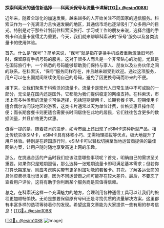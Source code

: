 **探索科索沃的通信新选择——科索沃保号与流量卡详解[[TG💪+ @esim1088](https://t.me/s/esim1088)]**

近年来，随着全球化的加速发展，越来越多的人开始关注不同国家的通信服务。科索沃作为一个充满活力且快速发展的地区，其通信市场也逐渐吸引了众多用户的目光。特别是对于那些计划前往科索沃旅行、学习或工作的朋友来说，选择合适的手机卡和流量卡显得尤为重要。今天，我们就来聊聊科索沃的“保号”服务以及各类流量卡的使用体验。

首先，什么是“保号”？简单来说，“保号”就是指在更换手机或者重新激活旧号码时，保留原有手机号码的服务。这对于很多人而言是一个非常贴心的功能，尤其是在国际旅行中，一个熟悉的号码能够帮助我们保持与家人、朋友以及业务伙伴之间的联系。在科索沃，“保号”服务同样存在，并且越来越受到欢迎。通过这项服务，用户可以在出国期间继续使用自己的号码，避免了因更换号码而带来的不便。

接下来，让我们聚焦于科索沃的流量卡。流量卡是现代人日常生活中不可或缺的一部分，无论是在国内还是国外，它都能为我们提供稳定的网络支持。在科索沃，市场上有多种类型的流量卡可供选择，包括短期使用卡、长期套餐卡等。短期使用卡适合偶尔访问该地区的游客，这类卡片通常以天为单位计费，价格实惠且操作简便；而长期套餐卡则更适合需要长时间居住在此地的居民，它们往往包含更多的数据流量，并且价格更为优惠。

值得一提的是，随着技术的进步，如今市面上还出现了eSIM卡这种新型产品。相比传统实体SIM卡，eSIM卡具有体积小巧、无需物理插拔等优点，极大地提升了用户体验。特别是在跨国旅行时，eSIM卡可以轻松切换至当地运营商提供的最佳网络方案，让用户随时随地享受高速上网的乐趣。

那么，在挑选合适的产品时我们应该注意哪些事项呢？首先，明确自己的需求至关重要。如果你只是短期逗留，那么选择一张短期流量卡即可满足基本需求；但若你打算长期定居，则应考虑购买带有更多附加功能的套餐卡。其次，了解各运营商的具体资费标准也很关键，因为不同运营商之间可能存在较大差异。最后，不要忘了查看用户评价，这将有助于你判断某个服务商是否值得信赖。

总之，在科索沃这样一个充满魅力的地方，合理利用各种通信工具可以让我们的旅程更加顺畅愉快。无论是想要保留原有号码还是寻找优质的流量解决方案，这里都有丰富多样的选项等待着你的发现。希望这篇文章能为大家提供一些有用的参考信息！[[TG💪+ @esim1088](https://t.me/s/esim1088)]

[[TG💪+ @esim1088](https://t.me/s/esim1088) ![Image](https://i.postimg.cc/4NQfJmqS/Snipaste-2025-05-13-00-14-12.png)]